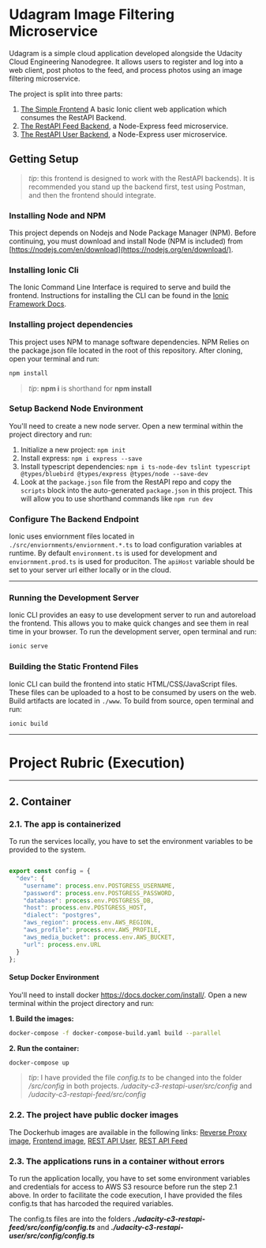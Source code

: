 # Udagram Image Filtering Microservice

Udagram is a simple cloud application developed alongside the Udacity Cloud Engineering Nanodegree. It allows users to register and log into a web client, post photos to the feed, and process photos using an image filtering microservice.

The project is split into three parts:
1. [The Simple Frontend](/udacity-c3-frontend)
A basic Ionic client web application which consumes the RestAPI Backend. 
2. [The RestAPI Feed Backend](/udacity-c3-restapi-feed), a Node-Express feed microservice.
3. [The RestAPI User Backend](/udacity-c3-restapi-user), a Node-Express user microservice.

## Getting Setup

> _tip_: this frontend is designed to work with the RestAPI backends). It is recommended you stand up the backend first, test using Postman, and then the frontend should integrate.

### Installing Node and NPM
This project depends on Nodejs and Node Package Manager (NPM). Before continuing, you must download and install Node (NPM is included) from [https://nodejs.com/en/download](https://nodejs.org/en/download/).

### Installing Ionic Cli
The Ionic Command Line Interface is required to serve and build the frontend. Instructions for installing the CLI can be found in the [Ionic Framework Docs](https://ionicframework.com/docs/installation/cli).

### Installing project dependencies

This project uses NPM to manage software dependencies. NPM Relies on the package.json file located in the root of this repository. After cloning, open your terminal and run:
```bash
npm install
```
>_tip_: **npm i** is shorthand for **npm install**

### Setup Backend Node Environment
You'll need to create a new node server. Open a new terminal within the project directory and run:
1. Initialize a new project: `npm init`
2. Install express: `npm i express --save`
3. Install typescript dependencies: `npm i ts-node-dev tslint typescript  @types/bluebird @types/express @types/node --save-dev`
4. Look at the `package.json` file from the RestAPI repo and copy the `scripts` block into the auto-generated `package.json` in this project. This will allow you to use shorthand commands like `npm run dev`


### Configure The Backend Endpoint
Ionic uses enviornment files located in `./src/enviornments/enviornment.*.ts` to load configuration variables at runtime. By default `environment.ts` is used for development and `enviornment.prod.ts` is used for produciton. The `apiHost` variable should be set to your server url either locally or in the cloud.

***
### Running the Development Server
Ionic CLI provides an easy to use development server to run and autoreload the frontend. This allows you to make quick changes and see them in real time in your browser. To run the development server, open terminal and run:

```bash
ionic serve
```

### Building the Static Frontend Files
Ionic CLI can build the frontend into static HTML/CSS/JavaScript files. These files can be uploaded to a host to be consumed by users on the web. Build artifacts are located in `./www`. To build from source, open terminal and run:
```bash
ionic build
```
***

# Project Rubric (Execution)
***

## 2. Container

### 2.1. The app is containerized

To run the services locally, you have to set the environment variables to be provided to the system.

```typescript

export const config = {
  "dev": {
    "username": process.env.POSTGRESS_USERNAME,
    "password": process.env.POSTGRESS_PASSWORD,
    "database": process.env.POSTGRESS_DB,
    "host": process.env.POSTGRESS_HOST,
    "dialect": "postgres",
    "aws_region": process.env.AWS_REGION,
    "aws_profile": process.env.AWS_PROFILE,
    "aws_media_bucket": process.env.AWS_BUCKET,
    "url": process.env.URL
  }
};
```


#### Setup Docker Environment
You'll need to install docker https://docs.docker.com/install/. Open a new terminal within the project directory and run:

**1. Build the images:**

```bash
docker-compose -f docker-compose-build.yaml build --parallel
```

**2. Run the container:**

```bash
docker-compose up
```

> _tip_: I have provided the file _config.ts_ to be changed into the folder _/src/config_ in both projects. _/udacity-c3-restapi-user/src/config_ and _/udacity-c3-restapi-feed/src/config_


### 2.2. The project have public docker images

The Dockerhub images are available in the following links: [Reverse Proxy image](https://hub.docker.com/r/fthiagomedeiros/reverseproxy), [Frontend image](https://hub.docker.com/r/fthiagomedeiros/udacity-frontend), [REST API User](https://hub.docker.com/r/fthiagomedeiros/udacity-restapi-user), [REST API Feed](https://hub.docker.com/r/fthiagomedeiros/udacity-restapi-feed)


### 2.3. The applications runs in a container without errors

To run the application locally, you have to set some environment variables and credentials for access to AWS S3 resource before run the step 2.1 above.
In order to facilitate the code execution, I have provided the files config.ts that has harcoded the required variables. 

The config.ts files are into the folders _**./udacity-c3-restapi-feed/src/config/config.ts**_ and _**./udacity-c3-restapi-user/src/config/config.ts**_
